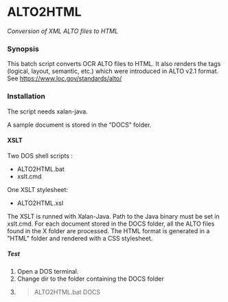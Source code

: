 # ALTO2HTML
*Conversion of XML ALTO files to HTML*

### Synopsis
This batch script converts OCR ALTO files to HTML. It also renders the tags (logical, layout, semantic, etc.) which were introduced in ALTO v2.1 format. 
See https://www.loc.gov/standards/alto/


### Installation
The script needs xalan-java.

A sample document is stored in the "DOCS" folder. 


#### XSLT
Two DOS shell scripts :
- ALTO2HTML.bat
- xslt.cmd

One XSLT stylesheet:
- ALTO2HTML.xsl

The XSLT is runned with Xalan-Java. Path to the Java binary must be set in xslt.cmd.
For each document stored in the DOCS folder, all the ALTO files found in the X folder are processed.
The HTML format is generated in a "HTML" folder and rendered with a CSS stylesheet.

##### Test
1. Open a DOS terminal.
2. Change dir to the folder containing the DOCS folder
3. >ALTO2HTML.bat DOCS



